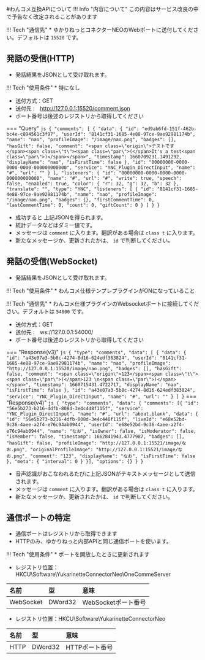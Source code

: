 #わんコメ互換APIについて
!!! Info "内容について"
    この内容はサービス改良の中で予告なく改定されることがあります

!!! Tech "通信先"
    * ゆかりねっとコネクターNEOのWebポートに送付してください。デフォルトは ``15520`` です。

## 発話の受信(HTTP)

* 発話結果をJSONとして受け取れます。

!!! Tech "使用条件"
    * 特になし
* 送付方式：GET
* 送付先 :　http://127.0.0.1:15520/comment.json
* ポート番号は後述のレジストリから取得してください

=== "Query"
    ``` js
        {
            "comments": [
                {
                    "data": {
                        "id": "ed9ab6fd-151f-462b-bc4e-c894561c3f97",
                        "userId": "8141cf31-1685-4e88-97ce-9ae92981174b",
                        "name": "nao",
                        "profileImage": "/image/nao.png",
                        "badges": [],
                        "hasGift": false,
                        "comment": "<span class=\"origin\">テストです</span>⁣⁣<span class=\"t\"><span class=\"par\">(</span>It's a test<span class=\"par\">)</span></span>⁣⁣",
                        "timestamp": 1660709231.1491292,
                        "displayName": "nao",
                        "isFirstTime": false
                    },
                    "id": "00000000-0000-0000-0000-000000000000",
                    "service": "YNC_Plugin_DirectInput",
                    "name": "#",
                    "url": ""
                }
            ],
            "listeners": {
                "id": "00000000-0000-0000-0000-000000000000",
                "name": "#",
                "url": "#",
                "write": true,
                "speech": false,
                "enabled": true,
                "color": {
                    "r": 32,
                    "g": 32,
                    "b": 32
                },
                "translate": "",
                "type": "YNC",
                "listeners": [
                    {
                        "id": "8141cf31-1685-4e88-97ce-9ae92981174b",
                        "name": "nao",
                        "profileImage": "/image/nao.png",
                        "badges": {},
                        "firstCommentTime": 0,
                        "lastCommentTime": 0,
                        "count": 0,
                        "giftCount": 0
                    }
                ]
            }
        }
    ```

* 成功すると 上記JSONを得られます。
* 統計データなどはダミー値です。
* メッセージは ``comment`` に入ります。翻訳がある場合は ``class t`` に入ります。
* 新たなメッセージか、更新されたかは、 ``id`` で判断してください。

## 発話の受信(WebSocket)

* 発話結果をJSONとして受け取れます。

!!! Tech "使用条件"
    * わんコメ仕様テンプレプラグインがONになっていること

!!! Tech "通信先"
    * わんコメ仕様プラグインのWebsocketポートに接続してください。デフォルトは ``54000`` です。

* 送付方式：GET
* 送付先 :　ws://127.0.0.1:54000/ 
* ポート番号は後述のレジストリから取得してください

=== "Response(v3)"
    ``` js
        {
            "type": "comments",
            "data": [
                {
                    "data": {
                        "id": "a43e07a3-5b8c-4274-8d16-624edf383824",
                        "userId": "8141cf31-1685-4e88-97ce-9ae92981174b",
                        "name": "nao",
                        "profileImage": "http://127.0.0.1:15520/image/nao.png",
                        "badges": [],
                        "hasGift": false,
                        "comment": "<span class=\"origin\">123</span>⁣⁣<span class=\"t\"><span class=\"par\">(</span>123 \n<span class=\"par\">)</span></span>⁣⁣",
                        "timestamp": 1660715431.4722717,
                        "displayName": "nao",
                        "isFirstTime": false
                    },
                    "id": "a43e07a3-5b8c-4274-8d16-624edf383824",
                    "service": "YNC_Plugin_DirectInput",
                    "name": "#",
                    "url": ""
                }
            ]
        }
    ```
=== "Response(v4)"
    ``` js
        {
        "type": "comments",
        "data": {
            "comments": [{
            "id": "56e5b273-b216-4dfb-808d-3e4c448f115f",
            "service": "YNC_Plugin_DirectInput",
            "name": "#",
            "url": "about.blank",
            "data": {
                "id": "56e5b273-b216-4dfb-808d-3e4c448f115f",
                "liveId": "e68e52bd-9c36-4aee-a2f4-e76c94ab0944",
                "userId": "e68e52bd-9c36-4aee-a2f4-e76c94ab0944",
                "name": "なお",
                "isOwner": false,
                "isModerator": false,
                "isMember": false,
                "timestamp": 1662841943.4777987,
                "badges": [],
                "hasGift": false,
                "profileImage": "http://127.0.0.1:15521/image/なお.png",
                "originalProfileImage": "http://127.0.0.1:15521/image/なお.png",
                "comment": "123",
                "displayName": "なお",
                "isFirstTime": false
            },
            "meta": {
                "interval": 0
            }
            }],
            "options": {}
        }
        }
    ```

* 音声認識がおこなわれるたびに上記JSONがテキストメッセージとして送信されます。
* メッセージは ``comment`` に入ります。翻訳がある場合は ``class t`` に入ります。
* 新たなメッセージか、更新されたかは、 ``id`` で判断してください。

## 通信ポートの特定

* 通信ポートはレジストリから取得できます
* HTTPのみ、ゆかりねっと内部APIと同じ通信ポートを使います。

!!! Tech "使用条件"
    * ポートを開放したときに更新されます

* レジストリ位置：HKCU\Software\YukarinetteConnectorNeo\OneCommeServer

|名前|型|意味|
|:--|:--|:--|
|WebSocket|DWord32|WebSocketポート番号|

* レジストリ位置：HKCU\Software\YukarinetteConnectorNeo

|名前|型|意味|
|:--|:--|:--|
|HTTP|DWord32|HTTPポート番号|